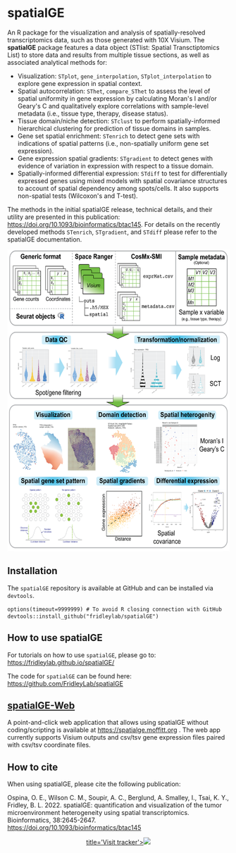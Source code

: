 # spatialGE

An R package for the visualization and analysis of spatially-resolved transcriptomics data,
such as those generated with 10X Visium. The **spatialGE** package features a data object 
(STlist: Spatial Transctiptomics List) to store data and results from multiple tissue sections, 
as well as associated analytical methods for:

- Visualization: `STplot`, `gene_interpolation`, `STplot_interpolation` to explore gene 
expression in spatial context.
- Spatial autocorrelation: `SThet`, `compare_SThet` to assess the level of spatial uniformity in 
gene expression by calculating Moran's I and/or Geary's C and qualitatively explore correlations with
sample-level metadata (i.e., tissue type, therapy, disease status).
- Tissue domain/niche detection: `STclust` to perform spatially-informed hierarchical clustering for
prediction of tissue domains in samples.
- Gene set spatial enrichment: `STenrich` to detect gene sets with indications of spatial 
patterns (i.e., non-spatially uniform gene set expression).
- Gene expression spatial gradients: `STgradient` to detect genes with evidence of variation in 
expression with respect to a tissue domain.
- Spatially-informed differential expression: `STdiff` to test for differentially expressed
genes using mixed models with spatial covariance structures to account of spatial dependency
among spots/cells. It also supports non-spatial tests (Wilcoxon's and T-test).

The methods in the initial spatialGE release, technical details, and their utility are presented in
this publication: https://doi.org/10.1093/bioinformatics/btac145. For details on the recently
developed methods `STenrich`, `STgradient`, and `STdiff` please refer to the spatialGE documentation.

<p align="center">
<img src="spatialGE_workflow_v3.png" height="686" width="600" >
</p>

## Installation

The `spatialGE` repository is available at GitHub and can be installed via `devtools`.
```
options(timeout=9999999) # To avoid R closing connection with GitHub
devtools::install_github("fridleylab/spatialGE")
```

## How to use spatialGE

For tutorials on how to use `spatialGE`, please go to:
https://fridleylab.github.io/spatialGE/

The code for `spatialGE` can be found here:
https://github.com/FridleyLab/spatialGE

## [spatialGE-Web](https://spatialge.moffitt.org)

A point-and-click web application that allows using spatialGE without coding/scripting is 
available at https://spatialge.moffitt.org . The web app currently supports Visium outputs and
csv/tsv gene expression files paired with csv/tsv coordinate files.

## How to cite

When using spatialGE, please cite the following publication:

Ospina, O. E., Wilson C. M., Soupir, A. C., Berglund, A. Smalley, I., Tsai, K. Y., Fridley, B. L. 2022. 
spatialGE: quantification and visualization of the tumor microenvironment heterogeneity using spatial 
transcriptomics. Bioinformatics, 38:2645-2647. https://doi.org/10.1093/bioinformatics/btac145


<p align="center">
	<a href='https://clustrmaps.com/site/1bwt8'>
  		title='Visit tracker'><img src='//clustrmaps.com/map_v2.png?cl=a0d9e6&w=a&t=tt&d=MaZTayTGh9YYcDsI3LkJtKTJFTPygJFYO9LnIVaLr2Q&co=062f6e'/>
	</a>
</p>


